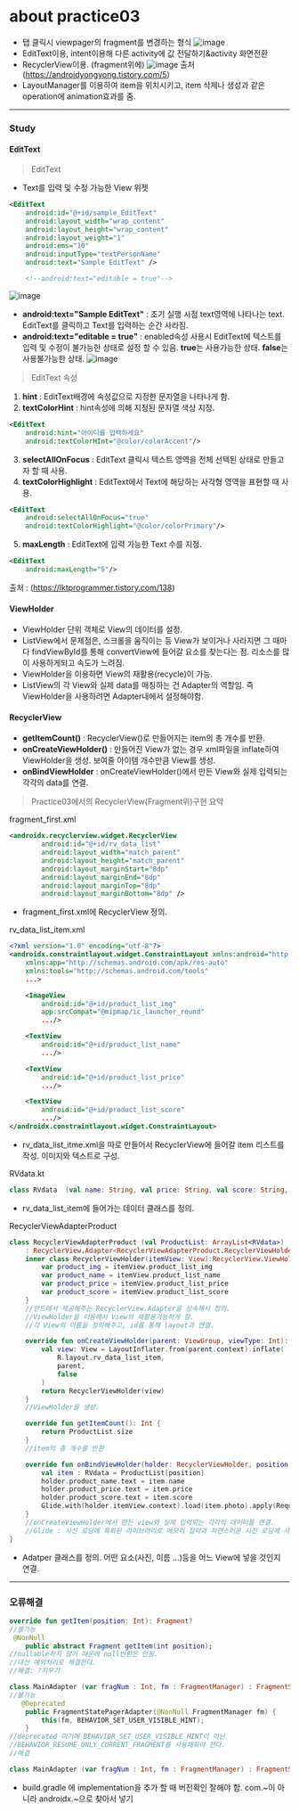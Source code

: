 about practice03
============
- 탭 클릭시 viewpager의 fragment를 변경하는 형식
![image](https://user-images.githubusercontent.com/44865268/74635075-94248b80-51a8-11ea-9133-63109bfa13e8.png)
- EditText이용, intent이용해 다른 activity에 값 전달하기&activity 화면전환
- RecyclerView이용. (fragment위에)
![image](https://user-images.githubusercontent.com/44865268/74825958-1bf7ca80-534e-11ea-9b4b-73b4d80ac3e5.png)
출처(https://androidyongyong.tistory.com/5)
- LayoutManager를 이용하여 item을 위치시키고, item 삭제나 생성과 같은 operation에 animation효과를 줌.

***
### Study
#### EditText
> EditText
- Text를 입력 및 수정 가능한 View 위젯
```xml
<EditText
    android:id="@+id/sample_EditText"
    android:layout_width="wrap_content"
    android:layout_height="wrap_content"
    android:layout_weight="1"
    android:ems="10"
    android:inputType="textPersonName"
    android:text="Sample EditText" />

    <!--android:text="editable = true"-->

```
![image](https://user-images.githubusercontent.com/44865268/74804868-d70b6e00-5324-11ea-876a-3075fa048f97.png)

- **android:text="Sample EditText"** : 초기 실행 시점 text영역에 나타나는 text. EditText를 클릭하고 Text를 입력하는 순간 사라짐.
- **android:text="editable = true"** : enabled속성 사용시 EditText에 텍스트를 입력 및 수정이 불가능한 상태로 설정 할 수 있음. **true**는 사용가능한 상태. **false**는 사용불가능한 상태.
![image](https://user-images.githubusercontent.com/44865268/74805050-6dd82a80-5325-11ea-9315-1594f1a69dc7.png)

> EditText 속성
1. **hint** : EditText배경에 속성값으로 지정한 문자열을 나타나게 함.
2. **textColorHint** : hint속성에 의해 지정된 문자열 색상 지정.
```xml
<EditText
    android:hint="아이디를 입력하세요"
    android:textColorHInt="@color/colorAccent"/>
```
3. **selectAllOnFocus** : EditText 클릭시 텍스트 영역을 전체 선택된 상태로 만들고자 할 때 사용.
4. **textColorHighlight** : EditText에서 Text에 해당하는 사각형 영역을 표현할 때 사용.
```xml
<EditText
    android:selectAllOnFocus="true"
    android:textColorHighlight="@color/colorPrimary"/>
```
5. **maxLength** : EditText에 입력 가능한 Text 수를 지정.
```xml
<EditText
    android:maxLength="5"/>
```

출처 : (https://lktprogrammer.tistory.com/138)

#### ViewHolder
- ViewHolder 단위 객체로 View의 데이터를 설정.
- ListView에서 문제점은, 스크롤을 움직이는 등 View가 보이거나 사라지면 그 때마다 findViewById를 통해 convertView에 들어갈 요소를 찾는다는 점. 리소스를 많이 사용하게되고 속도가 느려짐.
- ViewHolder을 이용하면 View의 재활용(recycle)이 가능.
- ListView의 각 View와 실제 data를 매칭하는 건 Adapter의 역할임. 즉 ViewHolder을 사용하려면 Adapter내에서 설정해야함.

#### RecyclerView

- **getItemCount()** : RecyclerView()로 만들어지는 item의 총 개수를 반환.
- **onCreateViewHolder()** : 만들어진 View가 없는 경우 xml파일을 inflate하여 ViewHolder을 생성. 보여줄 아이템 개수만큼 View를 생성.
- **onBindViewHolder** : onCreateViewHolder()에서 만든 View와 실제 입력되는 각각의 data를 연결.

> Practice03에서의 RecyclerView(Fragment위)구현 요약

fragment_first.xml
```xml
<androidx.recyclerview.widget.RecyclerView
        android:id="@+id/rv_data_list"
        android:layout_width="match_parent"
        android:layout_height="match_parent"
        android:layout_marginStart="8dp"
        android:layout_marginEnd="8dp"
        android:layout_marginTop="8dp"
        android:layout_marginBottom="8dp" />
```
- fragment_first.xml에 RecyclerView 정의.

rv_data_list_item.xml

```xml
<?xml version="1.0" encoding="utf-8"?>
<androidx.constraintlayout.widget.ConstraintLayout xmlns:android="http://schemas.android.com/apk/res/android"
    xmlns:app="http://schemas.android.com/apk/res-auto"
    xmlns:tools="http://schemas.android.com/tools"
    ...>

    <ImageView
        android:id="@+id/product_list_img"
        app:srcCompat="@mipmap/ic_launcher_round"
        .../>

    <TextView
        android:id="@+id/product_list_name"
        .../>

    <TextView
        android:id="@+id/product_list_price"
        .../>

    <TextView
        android:id="@+id/product_list_score"
        .../>
</androidx.constraintlayout.widget.ConstraintLayout>
```
- rv_data_list_itme.xml을 따로 만들어서 RecyclerView에 들어갈 item 리스트를 작성. 이미지와 텍스트로 구성.

RVdata.kt
```kt
class RVdata  (val name: String, val price: String, val score: String, val photo: String)
```
- rv_data_list_item에 들어가는 데이터 클래스를 정의.

RecyclerViewAdapterProduct
```kt
class RecyclerViewAdapterProduct (val ProductList: ArrayList<RVdata>)
    : RecyclerView.Adapter<RecyclerViewAdapterProduct.RecyclerViewHolder>(){
    inner class RecyclerViewHolder(itemView: View):RecyclerView.ViewHolder(itemView){
        var product_img = itemView.product_list_img
        var product_name = itemView.product_list_name
        var product_price = itemView.product_list_price
        var product_score = itemView.product_list_score
    }
    //안드에서 제공해주는 RecyclerView.Adapter을 상속해서 정의.
    //ViewHolder을 이용해서 View의 재활용가능하게 함.
    //각 View의 이름을 정의해주고, id를 통해 layout과 연결.

    override fun onCreateViewHolder(parent: ViewGroup, viewType: Int): RecyclerViewHolder {
        val view: View = LayoutInflater.from(parent.context).inflate(
            R.layout.rv_data_list_item,
            parent,
            false
        )
        return RecyclerViewHolder(view)
    }
    //ViewHolder을 생성.

    override fun getItemCount(): Int {
        return ProductList.size
    }
    //item의 총 개수를 반환

    override fun onBindViewHolder(holder: RecyclerViewHolder, position: Int) {
        val item : RVdata = ProductList[position]
        holder.product_name.text = item.name
        holder.product_price.text = item.price
        holder.product_score.text = item.score
        Glide.with(holder.itemView.context).load(item.photo).apply(RequestOptions()).into(holder.product_img)
    }
    //onCreateViewHolder에서 만든 view와 실제 입력되는 각각의 데이터를 연결.
    //Glide : 사진 로딩에 특화된 라이브러리로 메모리 절약과 자연스러운 사진 로딩에 사용.
}
```
- Adatper 클래스를 정의. 어떤 요소(사진, 이름 ...)등을 어느 View에 넣을 것인지 연결.

***
### 오류해결
```kt
override fun getItem(position: Int): Fragment?
//불가능
 @NonNull
    public abstract Fragment getItem(int position);
//nullable하지 않기 때문에 null반환은 안됨. 
//대신 예외처리로 해결한다.
//해결: ?지우기
```

```kt
class MainAdapter (var fragNum : Int, fm : FragmentManager) : FragmentStatePagerAdapter(fm) {...}
//불가능
   @Deprecated
    public FragmentStatePagerAdapter(@NonNull FragmentManager fm) {
        this(fm, BEHAVIOR_SET_USER_VISIBLE_HINT);
    }
//deprecated 이기에 BEHAVIOR_SET_USER_VISIBLE_HINT이 아닌
//BEHAVIOR_RESUME_ONLY_CURRENT_FRAGMENT를 사용해줘야 한다.
//해결

class MainAdapter (var fragNum : Int, fm : FragmentManager) : FragmentStatePagerAdapter(fm, BEHAVIOR_RESUME_ONLY_CURRENT_FRAGMENT) {...}

```
- build.gradle 에 implementation을 추가 할 때 버전확인 잘해야 함. com.~이 아니라 androidx.~으로 찾아서 넣기
